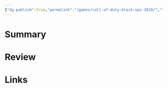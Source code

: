 ```yaml
---
{"dg-publish":true,"permalink":"/games/call-of-duty-black-ops-2010/","tags":["LP"],"created":"2023-12-08","updated":"2024-02-26"}
---
```



# Summary

# Review

# Links
